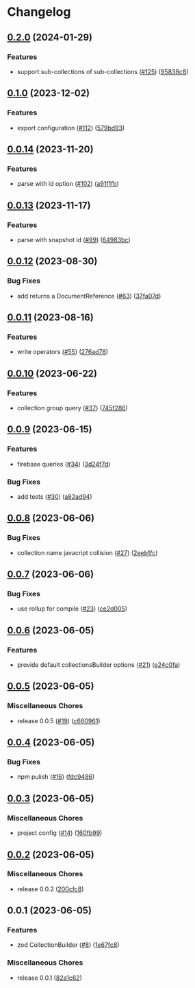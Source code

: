 # Changelog

## [0.2.0](https://github.com/valian-ca/zod-firebase-admin/compare/v0.1.0...v0.2.0) (2024-01-29)


### Features

* support sub-collections of sub-collections ([#125](https://github.com/valian-ca/zod-firebase-admin/issues/125)) ([95838c8](https://github.com/valian-ca/zod-firebase-admin/commit/95838c84fa872c1e286e241b88d1b0b0b403730c))

## [0.1.0](https://github.com/valian-ca/zod-firebase-admin/compare/v0.0.14...v0.1.0) (2023-12-02)


### Features

* export configuration ([#112](https://github.com/valian-ca/zod-firebase-admin/issues/112)) ([579bd93](https://github.com/valian-ca/zod-firebase-admin/commit/579bd93a9fdee2af069875d9c535d8f44be4dec5))

## [0.0.14](https://github.com/valian-ca/zod-firebase-admin/compare/v0.0.13...v0.0.14) (2023-11-20)


### Features

* parse with id option ([#102](https://github.com/valian-ca/zod-firebase-admin/issues/102)) ([a91f1fb](https://github.com/valian-ca/zod-firebase-admin/commit/a91f1fb84c10f862a440ed22da02af82dc59cd20))

## [0.0.13](https://github.com/valian-ca/zod-firebase-admin/compare/v0.0.12...v0.0.13) (2023-11-17)


### Features

* parse with snapshot id ([#99](https://github.com/valian-ca/zod-firebase-admin/issues/99)) ([64983bc](https://github.com/valian-ca/zod-firebase-admin/commit/64983bcaa692dc7455a0d00489055f7ac6d75537))

## [0.0.12](https://github.com/valian-ca/zod-firebase-admin/compare/v0.0.11...v0.0.12) (2023-08-30)


### Bug Fixes

* add returns a DocumentReference ([#63](https://github.com/valian-ca/zod-firebase-admin/issues/63)) ([37fa07d](https://github.com/valian-ca/zod-firebase-admin/commit/37fa07d5ee804d74be3585e1386a77661f4e9e0c))

## [0.0.11](https://github.com/valian-ca/zod-firebase-admin/compare/v0.0.10...v0.0.11) (2023-08-16)


### Features

* write operators ([#55](https://github.com/valian-ca/zod-firebase-admin/issues/55)) ([276ad78](https://github.com/valian-ca/zod-firebase-admin/commit/276ad78f67a840ebe21a30180b11d4b98b9295b9))

## [0.0.10](https://github.com/valian-ca/zod-firebase-admin/compare/v0.0.9...v0.0.10) (2023-06-22)


### Features

* collection group query ([#37](https://github.com/valian-ca/zod-firebase-admin/issues/37)) ([745f286](https://github.com/valian-ca/zod-firebase-admin/commit/745f286a6285d0d7d70b2f34fc2e8f474bd60d7f))

## [0.0.9](https://github.com/valian-ca/zod-firebase-admin/compare/v0.0.8...v0.0.9) (2023-06-15)


### Features

* firebase queries ([#34](https://github.com/valian-ca/zod-firebase-admin/issues/34)) ([3d24f7d](https://github.com/valian-ca/zod-firebase-admin/commit/3d24f7dd95f4a841c4adf18319a1249985f6941a))


### Bug Fixes

* add tests ([#30](https://github.com/valian-ca/zod-firebase-admin/issues/30)) ([a82ad94](https://github.com/valian-ca/zod-firebase-admin/commit/a82ad94fd57bbf87de793a4d10edd3f181f30b25))

## [0.0.8](https://github.com/valian-ca/zod-firebase-admin/compare/v0.0.7...v0.0.8) (2023-06-06)


### Bug Fixes

* collection name javacript collision ([#27](https://github.com/valian-ca/zod-firebase-admin/issues/27)) ([2eeb1fc](https://github.com/valian-ca/zod-firebase-admin/commit/2eeb1fc2c5543ff8a0894e7a68e28becd9749d7e))

## [0.0.7](https://github.com/valian-ca/zod-firebase-admin/compare/v0.0.6...v0.0.7) (2023-06-06)


### Bug Fixes

* use rollup for compile ([#23](https://github.com/valian-ca/zod-firebase-admin/issues/23)) ([ce2d005](https://github.com/valian-ca/zod-firebase-admin/commit/ce2d005b9d6b12dd27742542b541a55450b93959))

## [0.0.6](https://github.com/valian-ca/zod-firebase-admin/compare/v0.0.5...v0.0.6) (2023-06-05)


### Features

* provide default collectionsBuilder options ([#21](https://github.com/valian-ca/zod-firebase-admin/issues/21)) ([e24c0fa](https://github.com/valian-ca/zod-firebase-admin/commit/e24c0fa7cbde2128920bba26a323009bae5be200))

## [0.0.5](https://github.com/valian-ca/zod-firebase-admin/compare/v0.0.4...v0.0.5) (2023-06-05)


### Miscellaneous Chores

* release 0.0.5 ([#19](https://github.com/valian-ca/zod-firebase-admin/issues/19)) ([c660961](https://github.com/valian-ca/zod-firebase-admin/commit/c6609618c7cd5edb22953e695c84dae69e3377d6))

## [0.0.4](https://github.com/valian-ca/zod-firebase-admin/compare/v0.0.3...v0.0.4) (2023-06-05)


### Bug Fixes

* npm pulish ([#16](https://github.com/valian-ca/zod-firebase-admin/issues/16)) ([fdc9486](https://github.com/valian-ca/zod-firebase-admin/commit/fdc948615561d8521e68e302d990b8447bcd9f13))

## [0.0.3](https://github.com/valian-ca/zod-firebase-admin/compare/v0.0.2...v0.0.3) (2023-06-05)


### Miscellaneous Chores

* project config ([#14](https://github.com/valian-ca/zod-firebase-admin/issues/14)) ([160fb99](https://github.com/valian-ca/zod-firebase-admin/commit/160fb9910cd585fd23eae4e6ec4d6e6b48e613b8))

## [0.0.2](https://github.com/valian-ca/zod-firebase-admin/compare/v0.0.1...v0.0.2) (2023-06-05)


### Miscellaneous Chores

* release 0.0.2 ([200cfc8](https://github.com/valian-ca/zod-firebase-admin/commit/200cfc88a4ade99d0fc853767d7b1b01114b7d1d))

## 0.0.1 (2023-06-05)


### Features

* zod CollectionBuilder ([#8](https://github.com/valian-ca/zod-firebase-admin/issues/8)) ([1e67fc8](https://github.com/valian-ca/zod-firebase-admin/commit/1e67fc8b6881fce1533ef465d73669a626afb4f5))


### Miscellaneous Chores

* release 0.0.1 ([82a1c62](https://github.com/valian-ca/zod-firebase-admin/commit/82a1c620377cd822dde73895d8f469e3edb4e7a9))
